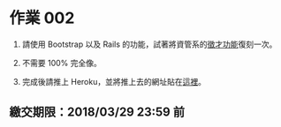 # 作業 002

1. 請使用 Bootstrap 以及 Rails 的功能，試著將資管系的[徵才功能](http://imd.ntub.edu.tw/files/40-1034-4.php)復刻一次。

3. 不需要 100% 完全像。
2. 完成後請推上 Heroku，並將推上去的網址貼在[這裡](https://github.com/kaochenlong/ntub-rails-course2018/issues/20)。

## 繳交期限：2018/03/29 23:59 前
